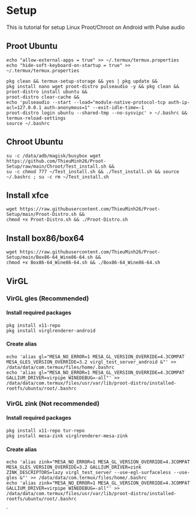 # Setup 
This is tutorial for setup Linux Proot/Chroot on Android with Pulse audio

## Proot Ubuntu 
```
echo "allow-external-apps = true" >> ~/.termux/termux.properties
echo "hide-soft-keyboard-on-startup = true" >> ~/.termux/termux.properties

pkg clean && termux-setup-storage && yes | pkg update &&
pkg install nano wget proot-distro pulseaudio -y && pkg clean &&
proot-distro install ubuntu &&
proot-distro clear-cache &&
echo 'pulseaudio --start --load="module-native-protocol-tcp auth-ip-acl=127.0.0.1 auth-anonymous=1" --exit-idle-time=-1   
proot-distro login ubuntu --shared-tmp --no-sysvipc' > ~/.bashrc &&
termux-reload-settings
source ~/.bashrc
```

## Chroot Ubuntu 
```
su -c /data/adb/magisk/busybox wget https://github.com/ThieuMinh26/Proot-Setup/raw/main/Chroot/Test_install.sh && 
su -c chmod 777 ~/Test_install.sh && ./Test_install.sh && source ~/.bashrc ; su -c rm ~/Test_install.sh
```

## Install xfce 
```
wget https://raw.githubusercontent.com/ThieuMinh26/Proot-Setup/main/Proot-Distro.sh &&
chmod +x Proot-Distro.sh && ./Proot-Distro.sh
```

## Install box86/box64
```
wget https://raw.githubusercontent.com/ThieuMinh26/Proot-Setup/main/Box86-64_Wine86-64.sh && 
chmod +x Box86-64_Wine86-64.sh && ./Box86-64_Wine86-64.sh
```
## VirGL
### VirGL gles (Recommended)
#### Install required packages
```
pkg install x11-repo 
pkg install virglrenderer-android
```
#### Create alias
```
echo 'alias gl="MESA_NO_ERROR=1 MESA_GL_VERSION_OVERRIDE=4.3COMPAT MESA_GLES_VERSION_OVERRIDE=3.2 virgl_test_server_android &"' >> /data/data/com.termux/files/home/.bashrc 
echo 'alias gl="MESA_NO_ERROR=1 MESA_GL_VERSION_OVERRIDE=4.3COMPAT GALLIUM_DRIVER=virpipe WINEDEBUG=-all"' >> /data/data/com.termux/files/usr/var/lib/proot-distro/installed-rootfs/ubuntu/root/.bashrc
```
### VirGL zink (Not recommended)
#### Install required packages
```
pkg install x11-repo tur-repo
pkg install mesa-zink virglrenderer-mesa-zink
```
#### Create alias
```
echo 'alias zink="MESA_NO_ERROR=1 MESA_GL_VERSION_OVERRIDE=4.3COMPAT MESA_GLES_VERSION_OVERRIDE=3.2 GALLIUM_DRIVER=zink ZINK_DESCRIPTORS=lazy virgl_test_server --use-egl-surfaceless --use-gles &"' >> /data/data/com.termux/files/home/.bashrc
echo 'alias zink="MESA_NO_ERROR=1 MESA_GL_VERSION_OVERRIDE=4.3COMPAT GALLIUM_DRIVER=virpipe WINEDEBUG=-all"' >> /data/data/com.termux/files/usr/var/lib/proot-distro/installed-rootfs/ubuntu/root/.bashrc
```

`
